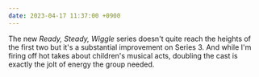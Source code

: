 ```yaml
---
date: 2023-04-17 11:37:00 +0900
---
```


The new _Ready, Steady, Wiggle_ series doesn't quite reach the heights of the first two but it's a substantial improvement on Series 3. And while I'm firing off hot takes about children's musical acts, doubling the cast is exactly the jolt of energy the group needed. 
